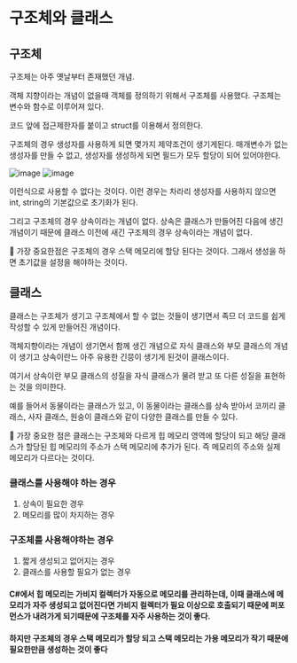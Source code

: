 # 구조체와 클래스

## 구조체

구조체는 아주 옛날부터 존재했던 개념.

객체 지향이라는 개념이 없을때 객체를 정의하기 위해서 구조체를 사용했다.
구조체는 변수와 함수로 이루어져 있다.

코드 앞에 접근제한자를 붙이고 struct를 이용해서 정의한다.

구조체의 경우 생성자를 사용하게 되면 몇가지 제약조건이 생기게된다.
매개변수가 없는 생성자를 만들 수 없고, 생성자를 생성하게 되면 필드가 모두 할당이 되어 있어야한다.

![image](https://user-images.githubusercontent.com/65186857/173242358-fd86766f-3b37-45e4-b836-9bae7d2e1586.png)
![image](https://user-images.githubusercontent.com/65186857/173242361-104d94cf-16e8-4986-a91a-5f217d9faa77.png)

이런식으로 사용할 수 없다는 것이다. 이런 경우는 차라리 생성자를 사용하지 않으면 int, string의 기본값으로 초기화가 된다.

그리고 구조체의 경우 상속이라는 개념이 없다. 상속은 클래스가 만들어진 다음에 생긴 개념이기 때문에 클래스 이전에 새긴 구조체의 경우 상속이라는 개념이 없다.

🛑 가장 중요한점은 구조체의 경우 스택 메모리에 할당 된다는 것이다.
그래서 생성을 하면 초기값을 설정을 해야하는 것이다.


## 클래스

클래스는 구조체가 생기고 구조체에서 할 수 없는 것들이 생기면서 족므 더 코드를 쉽게 작성할 수 있게 만들어진 개념이다.

객체지향이라는 개념이 생기면서 함께 생긴 개념으로 자식 클래스와 부모 클래스의 개념이 생기고 상속이란느 아주 유용한 긴믕이 생기게 된것이 클래스이다.

여기서 상속이란 부모 클래스의 성질을 자식 클래스가 물려 받고 또 다른 성질을 표현하는 것을 의미한다.

예를 들어서 동물이라는 클래스가 있고, 이 동물이라는 클래스를 상속 받아서 코끼리 클래스, 사자 클래스, 원숭이 클래스와 같이 다양한 클래스를 만들 수 있다.

🛑 가장 중요한 점은 클래스는 구조체와 다르게 힙 메모리 영역에 할당이 되고 해당 클래스가 할당된 힙 메모리의 주소가 스택 메모리에 추가가 된다. 즉 메모리의 주소와 실제 메모리가 다르다는 것이다.

### 클래스를 사용해야 하는 경우
1. 상속이 필요한 경우
2. 메모리를 많이 차지하는 경우


### 구조체를 사용해야하는 경우
1. 짧게 생성되고 없어지는 경우
2. 클래스를 사용할 필요가 없는 경우


#### C#에서 힙 메모리는 가비지 컬렉터가 자동으로 메모리를 관리하는데, 이때 클래스에 메모리가 자주 생성되고 없어진다면 가비지 컬렉터가 필요 이상으로 호출되기 때문에 퍼포먼스가 내려가게 되기때문에 구조체를 자주 사용하는 것이 좋다.

#### 하지만 구조체의 경우 스택 메모리가 할당 되고 스택 메모리는 가용 메모리가 작기 때문에 필요한만큼 생성하는 것이 좋다


